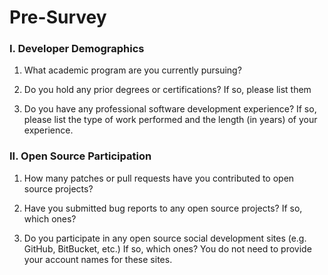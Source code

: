 #  Pre-Survey

### I. Developer Demographics

1. What academic program are you currently pursuing?

2. Do you hold any prior degrees or certifications?  If so, please list them

3. Do you have any professional software development experience?  If so,
   please list the type of work performed and the length (in years) of your
   experience.


### II. Open Source Participation

1. How many patches or pull requests have you contributed to open source projects?

2. Have you submitted bug reports to any open source projects?  If so, which
   ones?

3. Do you participate in any open source social development sites (e.g. GitHub,
   BitBucket, etc.)  If so, which ones? You do not need to provide your account
   names for these sites.
